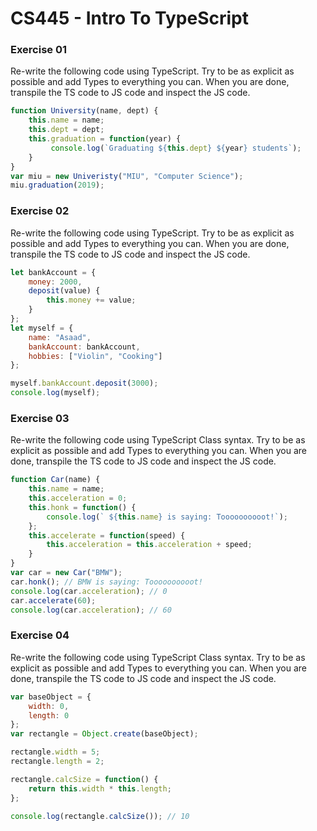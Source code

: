 # CS445 - Intro To TypeScript
### Exercise 01
Re-write the following code using TypeScript. Try to be as explicit as possible and add Types to everything you can. When you are done, transpile the TS code to JS code and inspect the JS code.
```javascript
function University(name, dept) { 
	this.name = name; 
	this.dept = dept; 
	this.graduation = function(year) { 
		 console.log(`Graduating ${this.dept} ${year} students`); 
	} 
} 
var miu = new Univeristy("MIU", "Computer Science"); 
miu.graduation(2019);
```
### Exercise 02
Re-write the following code using TypeScript. Try to be as explicit as possible and add Types to everything you can. When you are done, transpile the TS code to JS code and inspect the JS code.
```javascript
let bankAccount = { 
	money: 2000, 
	deposit(value) { 
		this.money += value; 
	} 
}; 
let myself = { 
	name: "Asaad", 
	bankAccount: bankAccount, 
	hobbies: ["Violin", "Cooking"] 
}; 

myself.bankAccount.deposit(3000); 
console.log(myself);
```

### Exercise 03
Re-write the following code using TypeScript Class syntax. Try to be as explicit as possible and add Types to everything you can. When you are done, transpile the TS code to JS code and inspect the JS code.

```javascript
function Car(name) { 
	this.name = name; 
	this.acceleration = 0; 
	this.honk = function() { 
		console.log(` ${this.name} is saying: Toooooooooot!`); 
	}; 
	this.accelerate = function(speed) { 
		this.acceleration = this.acceleration + speed; 
	} 
} 
var car = new Car("BMW"); 
car.honk(); // BMW is saying: Toooooooooot!
console.log(car.acceleration); // 0
car.accelerate(60); 
console.log(car.acceleration); // 60
```
### Exercise 04
Re-write the following code using TypeScript Class syntax. Try to be as explicit as possible and add Types to everything you can. When you are done, transpile the TS code to JS code and inspect the JS code.

```javascript
var baseObject = { 
	width: 0, 
	length: 0 
}; 
var rectangle = Object.create(baseObject); 

rectangle.width = 5; 
rectangle.length = 2; 

rectangle.calcSize = function() { 
	return this.width * this.length; 
}; 

console.log(rectangle.calcSize()); // 10
```
